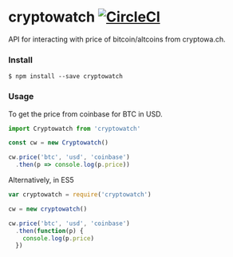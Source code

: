 # cryptowatch [![CircleCI](https://circleci.com/gh/amanvir/cryptowatch.svg?style=svg)](https://circleci.com/gh/amanvir/cryptowatch)

API for interacting with price of bitcoin/altcoins from cryptowa.ch.

### Install

```
$ npm install --save cryptowatch
```

### Usage

To get the price from coinbase for BTC in USD.

```javascript
import Cryptowatch from 'cryptowatch'

const cw = new Cryptowatch()

cw.price('btc', 'usd', 'coinbase')
  .then(p => console.log(p.price))
```

Alternatively, in ES5

```javascript
var cryptowatch = require('cryptowatch')

cw = new cryptowatch()

cw.price('btc', 'usd', 'coinbase')
  .then(function(p) {
    console.log(p.price)
  })
```
